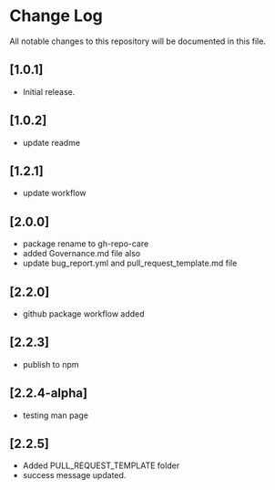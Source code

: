 # Change Log

All notable changes to this repository will be documented in this file.

## [1.0.1]

- Initial release.

## [1.0.2]

- update readme

## [1.2.1]

- update workflow

## [2.0.0]

- package rename to gh-repo-care
- added Governance.md file also
- update bug_report.yml and pull_request_template.md file

## [2.2.0]

- github package workflow added

## [2.2.3]

- publish to npm

## [2.2.4-alpha]

- testing man page

## [2.2.5]

- Added PULL_REQUEST_TEMPLATE folder
- success message updated.
